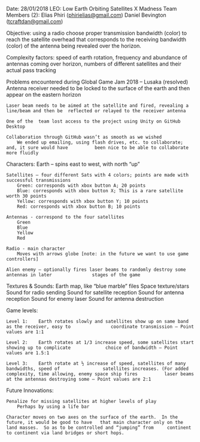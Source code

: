 Date: 28/01/2018
LEO: Low Earth Orbiting Satellites X Madness
Team Members (2): 
	Elias Phiri (phirielias@gmail.com)
	Daniel Bevington (tcraftdan@gmail.com)

Objective: using a radio choose proper transmission bandwidth (color) to reach the satellite overhead that corresponds to the receiving bandwidth (color) of the antenna being revealed over the horizon.

Complexity factors: speed of earth rotation, frequency and abundance of antennas coming over horizon, numbers of different satellites and their  actual pass tracking

Problems encountered during Global Game Jam 2018 – Lusaka
	(resolved) Antenna receiver needed to be locked to the surface of the earth and then appear on 	the  eastern horizon

	Laser beam needs to be aimed at the satellite and fired, revealing a line/beam and then be 	reflected or relayed to the receiver antenna

	One of the  team lost access to the project using Unity on GitHub Desktop 

	Collaboration through GitHub wasn’t as smooth as we wished
		We ended up emailing, using flash drives, etc. to collaborate; and, it sure would have 			been nice to be able to collaborate more fluidly

Characters:
	Earth – spins east to west, with north “up”

	Satellites – four different Sats with 4 colors; points are made with successful transmissions
		Green: corresponds with xbox button A; 20 points
		Blue: corresponds with xbox button X; This is a rare satellite worth 30 points
		Yellow: corresponds with xbox button Y; 10 points
		Red: corresponds with xbox button B; 10 points
	
	Antennas - correspond to the four satellites
		Green
		Blue
		Yellow
		Red
		
	Radio - main character
		Moves with arrows globe [note: in the future we want to use game controllers]

	Alien enemy – optionally fires laser beams to randomly destroy some antennas in later 				stages of the game

Textures & Sounds:
	Earth map, like “blue marble” files
	Space texture/stars
	Sound for radio sending
	Sound for satellite reception
	Sound for antenna reception
	Sound for enemy laser
	Sound for antenna destruction

Game levels:

	Level 1: 	Earth rotates slowly and satellites show up on same band as the receiver, easy to 				coordinate transmission – Point values are 1:1

	Level 2:	Earth rotates at 1/3 increase speed, some satellites start showing up to complicate  			choice of bandwidth – Point values are 1.5:1

	Level 3:	Earth rotate at ½ increase of speed, satellites of many bandwidths, speed of 				satellites increases. (For added complexity, time allowing, enemy space ship fires 			laser beams at the antennas destroying some – Point values are 2:1
Future Innovations: 

	Penalize for missing satellites at higher levels of play
		Perhaps by using a life bar

	Character moves on two axes on the surface of the earth.  In the future, it would be good to have 	that main character only on the land masses.  So as to be controlled and “jumping” from 	continent to continent via land bridges or short hops.
